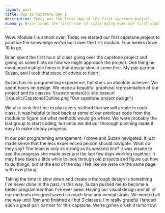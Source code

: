 ```yaml
---
layout: post
title: Day 19 Capstone Day 1
description: Today was the first day of the first capstone project.
summary: Brian spent the first hour of class going over our first capstone project. Spent the rest of the day working with my partner to make progress on our capstone--a catering application. 
---
```


Wow. Module 1 is almost over. Today we started our first capstone project to practice the knowledge we've built over the first module. Four weeks down. 10 to go. 

Brian spent the first hour of class going over the capstone project and giving us some hints on how we might approach the project. One thing he mentioned multiple times is that design should come first. My pair partner, Suzan, and I took that piece of advice to heart.

Suzan has no programming experience, but she's an absolute acheiver. We spent hours on design. We made a beautiful graphical representation of our project and its classes: ![capstoneplan]({{ site.baseurl }}/public/Capstone1Outline.png "Our capstone project design") 

We also took the time to plan every method that we will create in each class. It was helpful to look back at some of our previous code from the module to figure out what methods would go where. We were probably the last group to start coding, but once we did our thorough planning made it easy to make steady progress. 

In our pair programming arrangement, I drove and Suzan navigated. It just made sense that the less experienced person should navigate. What do they say? The team is only as strong as its weakest link? It was insane to see the progress she made over just the last few days working together. It may have taken a little while to look through old projects and figure out how to do things, but at the end of the day I felt like we were on the same page with everything. 

Taking the time to slow down and create a thorough design is something I've never done in the past. In this way, Suzan pushed me to become a better programmer than I've ever been. Having our visual design and all of our methods designed saved so much time and mental strain. We worked all the way until 7pm and finished all but 3 classes. I'm really grateful I landed such a great pair partner for this capstone. We're gonna crush it tomorrow. 




